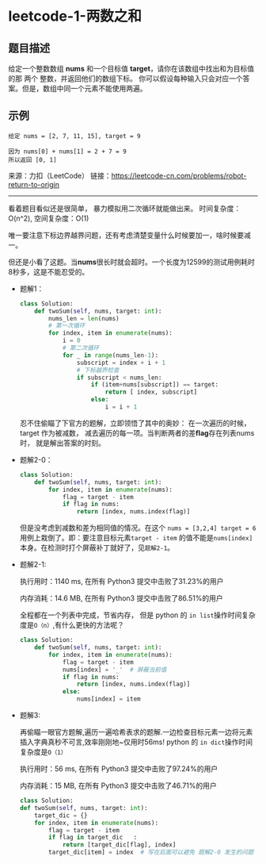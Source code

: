# leetcode-1-两数之和


## 题目描述
给定一个整数数组 **nums** 和一个目标值 **target**，请你在该数组中找出和为目标值的那 两个 整数，并返回他们的数组下标。
你可以假设每种输入只会对应一个答案。但是，数组中同一个元素不能使用两遍。

## 示例
```
给定 nums = [2, 7, 11, 15], target = 9

因为 nums[0] + nums[1] = 2 + 7 = 9
所以返回 [0, 1]
```
来源：力扣（LeetCode）
    链接：https://leetcode-cn.com/problems/robot-return-to-origin
    
---
看着题目看似还是很简单， 暴力模拟用二次循环就能做出来。 时间复杂度：O(n^2), 空间复杂度：O(1)

唯一要注意下标边界越界问题，还有考虑清楚变量什么时候要加一，啥时候要减一。

但还是小看了这题。当**nums**很长时就会超时。一个长度为12599的测试用例耗时8秒多，这是不能忍受的。

- 题解1：
    ```python
    class Solution:
        def twoSum(self, nums, target: int):
            nums_len = len(nums)
            # 第一次循环
            for index, item in enumerate(nums):
                i = 0
                # 第二次循环
                for _ in range(nums_len-1):
                    subscript = index + i + 1
                    # 下标越界检查
                    if subscript < nums_len:
                        if (item+nums[subscript]) == target:
                            return [ index, subscript]
                        else:
                            i = i + 1
    ```

    忍不住偷瞄了下官方的题解，立即领悟了其中的奥妙：
    在一次遍历的时候， target 作为被减数， 减去遍历的每一项。当判断两者的差**flag**存在列表nums时， 就是解出答案的时刻。

- 题解2-0：
    ```python
    class Solution:
        def twoSum(self, nums, target: int):
            for index, item in enumerate(nums):
                flag = target - item
                if flag in nums:
                    return [index, nums.index(flag)]
    ```

    但是没考虑到减数和差为相同值的情况。在这个 `nums = [3,2,4] target = 6` 用例上栽倒了。即：要注意目标元素`target - item` 的值不能是`nums[index]`本身。在检测时打个屏蔽补丁就好了，见`题解2-1`。

- 题解2-1:

    执行用时：1140 ms, 在所有 Python3 提交中击败了31.23%的用户

    内存消耗：14.6 MB, 在所有 Python3 提交中击败了86.51%的用户

    全程都在一个列表中完成，节省内存， 但是 python 的 `in list`操作时间复杂度是`O（n）`,有什么更快的方法呢？
    ```python
    class Solution:
        def twoSum(self, nums, target: int):
            for index, item in enumerate(nums):
                flag = target - item
                nums[index] = '_'  # 屏蔽当前值
                if flag in nums:
                    return [index, nums.index(flag)]
                else:
                    nums[index] = item
    ```

- 题解3:

    再偷瞄一眼官方题解,遍历一遍哈希表求的题解.一边检查目标元素一边将元素插入字典真秒不可言,效率刚刚地~仅用时56ms! python 的 `in dict`操作时间复杂度是`O（1）`

    执行用时：56 ms, 在所有 Python3 提交中击败了97.24%的用户

    内存消耗：15 MB, 在所有 Python3 提交中击败了46.71%的用户

    ```python
    class Solution:
    def twoSum(self, nums, target: int):
        target_dic = {}
        for index, item in enumerate(nums):
            flag = target - item
            if flag in target_dic   :
                return [target_dic[flag], index]
            target_dic[item] = index  # 写在后面可以避免 题解2-0 发生的问题
    ```
